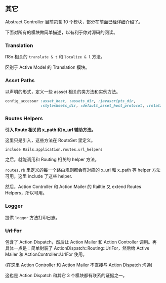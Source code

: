## 其它

Abstract Controller 目前包含 10 个模块，部分在前面已经详细介绍了。

下面对所有的模块做简单描述，以有利于你对源码的阅读。

### Translation

I18n 相关的 `translate & t` 和 `localize & l` 方法。

区别于 Active Model 的 Translation 模块。

### Asset Paths

以声明的形式，定义一些 assset 相关的类方法和实例方法。

```ruby
config_accessor :asset_host, :assets_dir, :javascripts_dir,
                :stylesheets_dir, :default_asset_host_protocol, :relative_url_root
```

### Routes Helpers

**引入 Route 相关的 x_path 和 x_url 辅助方法。**

这里只是引入，这些方法在 RouteSet 里定义。

```
include Rails.application.routes.url_helpers
```

之后，就能调用和 Routing 相关的 helper 方法。

`routes.rb` 里定义的每一个路由规则都会有对应的 x_url 和 x_path 等 helper 方法可用，这里 include 了这些 helper.

然后，Action Controller 和 Action Mailer 的 Railtie 又 extend Routes Helpers，所以可用。

### ~~Logger~~

提供 `logger` 方法打印日志。

### ~~Url For~~

包含了 Action Dispatch，然后让 Action Mailer 和 Action Controller 调用。再具体一点是：简单封装了 ActionDispatch::Routing::UrlFor，然后给 Active Mailer 和 ActionController::UrlFor 使用。

(在这里 Action Controller 和 Action Mailer 不直接与 Action Dispatch 沟通)

这也是 Action Dispatch 和其它 3 个模块都有联系的证据之一。
